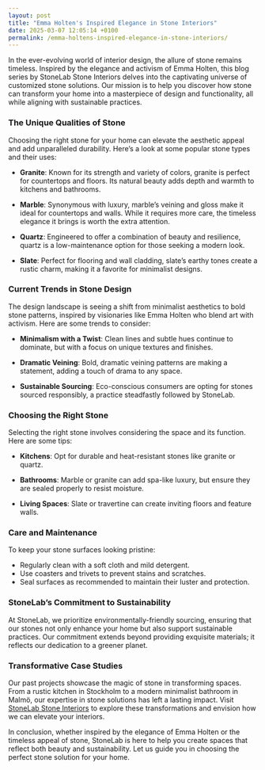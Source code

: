 ```yaml
---
layout: post
title: "Emma Holten's Inspired Elegance in Stone Interiors"
date: 2025-03-07 12:05:14 +0100
permalink: /emma-holtens-inspired-elegance-in-stone-interiors/
---
```



In the ever-evolving world of interior design, the allure of stone remains timeless. Inspired by the elegance and activism of Emma Holten, this blog series by StoneLab Stone Interiors delves into the captivating universe of customized stone solutions. Our mission is to help you discover how stone can transform your home into a masterpiece of design and functionality, all while aligning with sustainable practices. 

### The Unique Qualities of Stone

Choosing the right stone for your home can elevate the aesthetic appeal and add unparalleled durability. Here’s a look at some popular stone types and their uses:

- **Granite**: Known for its strength and variety of colors, granite is perfect for countertops and floors. Its natural beauty adds depth and warmth to kitchens and bathrooms.
  
- **Marble**: Synonymous with luxury, marble’s veining and gloss make it ideal for countertops and walls. While it requires more care, the timeless elegance it brings is worth the extra attention.

- **Quartz**: Engineered to offer a combination of beauty and resilience, quartz is a low-maintenance option for those seeking a modern look.

- **Slate**: Perfect for flooring and wall cladding, slate’s earthy tones create a rustic charm, making it a favorite for minimalist designs.

### Current Trends in Stone Design

The design landscape is seeing a shift from minimalist aesthetics to bold stone patterns, inspired by visionaries like Emma Holten who blend art with activism. Here are some trends to consider:

- **Minimalism with a Twist**: Clean lines and subtle hues continue to dominate, but with a focus on unique textures and finishes.
  
- **Dramatic Veining**: Bold, dramatic veining patterns are making a statement, adding a touch of drama to any space.

- **Sustainable Sourcing**: Eco-conscious consumers are opting for stones sourced responsibly, a practice steadfastly followed by StoneLab.

### Choosing the Right Stone

Selecting the right stone involves considering the space and its function. Here are some tips:

- **Kitchens**: Opt for durable and heat-resistant stones like granite or quartz.

- **Bathrooms**: Marble or granite can add spa-like luxury, but ensure they are sealed properly to resist moisture.

- **Living Spaces**: Slate or travertine can create inviting floors and feature walls.

### Care and Maintenance

To keep your stone surfaces looking pristine:

- Regularly clean with a soft cloth and mild detergent.
- Use coasters and trivets to prevent stains and scratches.
- Seal surfaces as recommended to maintain their luster and protection.

### StoneLab’s Commitment to Sustainability

At StoneLab, we prioritize environmentally-friendly sourcing, ensuring that our stones not only enhance your home but also support sustainable practices. Our commitment extends beyond providing exquisite materials; it reflects our dedication to a greener planet.

### Transformative Case Studies

Our past projects showcase the magic of stone in transforming spaces. From a rustic kitchen in Stockholm to a modern minimalist bathroom in Malmö, our expertise in stone solutions has left a lasting impact. Visit [StoneLab Stone Interiors](https://stonelab.se) to explore these transformations and envision how we can elevate your interiors.

In conclusion, whether inspired by the elegance of Emma Holten or the timeless appeal of stone, StoneLab is here to help you create spaces that reflect both beauty and sustainability. Let us guide you in choosing the perfect stone solution for your home.